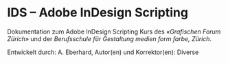 # IDS – Adobe InDesign Scripting

Dokumentation zum Adobe InDesign Scripting Kurs des *«Grafischen Forum Zürich»* und der *Berufsschule für Gestaltung medien form farbe, Zürich*.

Entwickelt durch: A. Eberhard, Autor(en) und Korrektor(en): Diverse
